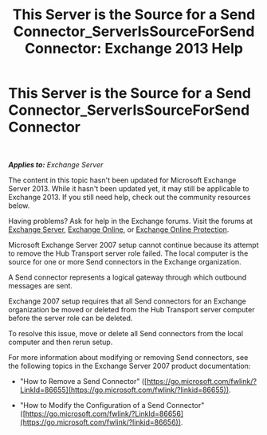 ﻿---
title: 'This Server is the Source for a Send Connector_ServerIsSourceForSendConnector: Exchange 2013 Help'
TOCTitle: This Server is the Source for a Send Connector_ServerIsSourceForSendConnector
ms:assetid: 151c0014-c90c-4c52-8e74-4b3f1bc7aaf1
ms:mtpsurl: https://technet.microsoft.com/en-us/library/ms.exch.setupreadiness.serverissourceforsendconnector(v=EXCHG.150)
ms:contentKeyID: 46628815
ms.date: 12/09/2016
mtps_version: v=EXCHG.150
---

# This Server is the Source for a Send Connector\_ServerIsSourceForSendConnector

 

_**Applies to:** Exchange Server_


The content in this topic hasn't been updated for Microsoft Exchange Server 2013. While it hasn't been updated yet, it may still be applicable to Exchange 2013. If you still need help, check out the community resources below.

Having problems? Ask for help in the Exchange forums. Visit the forums at [Exchange Server](https://go.microsoft.com/fwlink/p/?linkid=60612), [Exchange Online](https://go.microsoft.com/fwlink/p/?linkid=267542), or [Exchange Online Protection](https://go.microsoft.com/fwlink/p/?linkid=285351).

Microsoft Exchange Server 2007 setup cannot continue because its attempt to remove the Hub Transport server role failed. The local computer is the source for one or more Send connectors in the Exchange organization.

A Send connector represents a logical gateway through which outbound messages are sent.

Exchange 2007 setup requires that all Send connectors for an Exchange organization be moved or deleted from the Hub Transport server computer before the server role can be deleted.

To resolve this issue, move or delete all Send connectors from the local computer and then rerun setup.

For more information about modifying or removing Send connectors, see the following topics in the Exchange Server 2007 product documentation:

  - "How to Remove a Send Connector" ([https://go.microsoft.com/fwlink/?LinkId=86655](https://go.microsoft.com/fwlink/?linkid=86655)).

  - "How to Modify the Configuration of a Send Connector" ([https://go.microsoft.com/fwlink/?LinkId=86656](https://go.microsoft.com/fwlink/?linkid=86656)).

